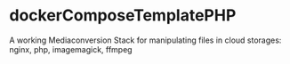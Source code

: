 # dockerComposeTemplatePHP
A working Mediaconversion Stack for manipulating files in cloud storages: nginx, php, imagemagick, ffmpeg
